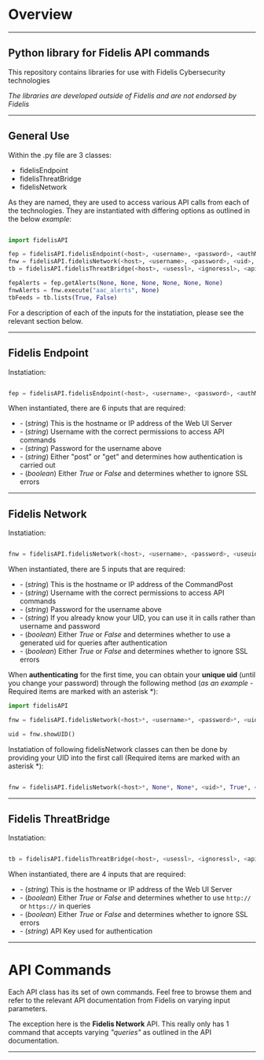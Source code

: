 # Overview
___
## Python library for Fidelis API commands

This repository contains libraries for use with Fidelis Cybersecurity technologies

*The libraries are developed outside of Fidelis and are not endorsed by Fidelis*
___
## General Use

Within the .py file are 3 classes:

- fidelisEndpoint
- fidelisThreatBridge
- fidelisNetwork

As they are named, they are used to access various API calls from each of the technologies. They are instantiated with differing options as outlined in the below *example*:

```python

import fidelisAPI

fep = fidelisAPI.fidelisEndpoint(<host>, <username>, <password>, <authMethod>, <ignoressl>)
fnw = fidelisAPI.fidelisNetwork(<host>, <username>, <password>, <uid>, <useuid>, <ignoressl>)
tb = fidelisAPI.fidelisThreatBridge(<host>, <usessl>, <ignoressl>, <apikey>)

fepAlerts = fep.getAlerts(None, None, None, None, None, None)
fnwAlerts = fnw.execute("aac_alerts", None)
tbFeeds = tb.lists(True, False)

```

For a description of each of the inputs for the instatiation, please see the relevant section below.
___
## Fidelis Endpoint

Instatiation:
```python

fep = fidelisAPI.fidelisEndpoint(<host>, <username>, <password>, <authMethod>, <ignoressl>)

```

When instantiated, there are 6 inputs that are required:

- <host> - (*string*) This is the hostname or IP address of the Web UI Server
- <username> - (*string*) Username with the correct permissions to access API commands
- <password> - (*string*) Password for the username above
- <authMethod> - (*string*) Either "post" or "get" and determines how authentication is carried out
- <ignoressl> - (*boolean*) Either *True* or *False* and determines whether to ignore SSL errors
___
## Fidelis Network

Instatiation:

```python

fnw = fidelisAPI.fidelisNetwork(<host>, <username>, <password>, <useuid>, <ignoressl>)

```

When instantiated, there are 5 inputs that are required:

- <host> - (*string*) This is the hostname or IP address of the CommandPost
- <username> - (*string*) Username with the correct permissions to access API commands
- <password> - (*string*) Password for the username above
- <uid> - (*string*) If you already know your UID, you can use it in calls rather than username and password
- <useuid> - (*boolean*) Either *True* or *False* and determines whether to use a generated uid for queries after authentication
- <ignoressl> - (*boolean*) Either *True* or *False* and determines whether to ignore SSL errors
  
When **authenticating** for the first time, you can obtain your **unique uid** (until you change your password) through the following method (*as an example* - Required items are marked with an asterisk \*):

```python
import fidelisAPI

fnw = fidelisAPI.fidelisNetwork(<host>*, <username>*, <password>*, <uid>, <useuid>, <ignoressl>)

uid = fnw.showUID()

```
Instatiation of following fidelisNetwork classes can then be done by providing your UID into the first call (Required items are marked with an asterisk \*):

```python

fnw = fidelisAPI.fidelisNetwork(<host>*, None*, None*, <uid>*, True*, <ignoressl>)

```

___
## Fidelis ThreatBridge

Instatiation:

```python

tb = fidelisAPI.fidelisThreatBridge(<host>, <usessl>, <ignoressl>, <apikey>)`

```

When instantiated, there are 4 inputs that are required:

- <host> - (*string*) This is the hostname or IP address of the Web UI Server
- <usessl> - (*boolean*) Either *True* or *False* and determines whether to use `http://` or `https://` in queries
- <ignoressl> - (*boolean*) Either *True* or *False* and determines whether to ignore SSL errors
- <apikey> - (*string*) API Key used for authentication
___
# API Commands

Each API class has its set of own commands. Feel free to browse them and refer to the relevant API documentation from Fidelis on varying input parameters.

The exception here is the **Fidelis Network** API. This really only has 1 command that accepts varying *"queries"* as outlined in the API documentation.
___
